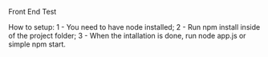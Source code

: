 Front End Test

How to setup:
1 - You need to have node installed;
2 - Run npm install inside of the project folder;
3 - When the intallation is done, run node app.js or simple npm start.